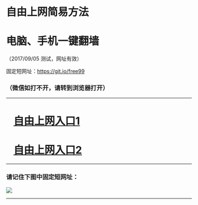 ﻿# 自由上网简易方法

# 电脑、手机一键翻墙

（2017/09/05 测试，网址有效）

固定短网址：https://git.io/free99

### （微信如打不开，请转到浏览器打开）


***





# &nbsp;&nbsp; <a href="http://ft243656464.fwq-tz1001.xyz/fwqtz01.html?t=090500123200 " target="_blank">自由上网入口1</a>
# &nbsp;&nbsp; <a href="http://ft2126016556.fwq-tz1002.xyz/fwqtz02.html?t=09050012899 " target="_blank">自由上网入口2</a>
***

### 请记住下图中固定短网址：

<img src="https://s3-us-west-2.amazonaws.com/fwq-1001/yjfq-20170905okok.png" /> 


***

